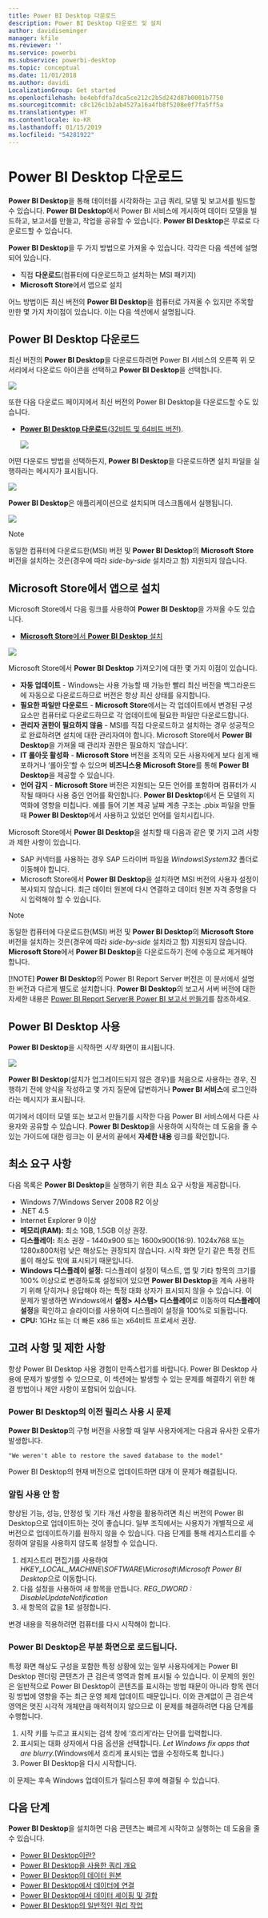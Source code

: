 ```yaml
---
title: Power BI Desktop 다운로드
description: Power BI Desktop 다운로드 및 설치
author: davidiseminger
manager: kfile
ms.reviewer: ''
ms.service: powerbi
ms.subservice: powerbi-desktop
ms.topic: conceptual
ms.date: 11/01/2018
ms.author: davidi
LocalizationGroup: Get started
ms.openlocfilehash: be4ebfdfa7dca5ce212c2b5d242d87b0001b7750
ms.sourcegitcommit: c8c126c1b2ab4527a16a4fb8f5208e0f7fa5ff5a
ms.translationtype: HT
ms.contentlocale: ko-KR
ms.lasthandoff: 01/15/2019
ms.locfileid: "54281922"
---
```

# <a name="get-power-bi-desktop"></a>Power BI Desktop 다운로드
**Power BI Desktop**을 통해 데이터를 시각화하는 고급 쿼리, 모델 및 보고서를 빌드할 수 있습니다. **Power BI Desktop**에서 Power BI 서비스에 게시하여 데이터 모델을 빌드하고, 보고서를 만들고, 작업을 공유할 수 있습니다.  **Power BI Desktop**은 무료로 다운로드할 수 있습니다.

**Power BI Desktop**을 두 가지 방법으로 가져올 수 있습니다. 각각은 다음 섹션에 설명되어 있습니다.

* 직접 **다운로드**(컴퓨터에 다운로드하고 설치하는 MSI 패키지)
* **Microsoft Store**에서 앱으로 설치

어느 방법이든 최신 버전의 **Power BI Desktop**을 컴퓨터로 가져올 수 있지만 주목할 만한 몇 가지 차이점이 있습니다. 이는 다음 섹션에서 설명됩니다.

## <a name="download-power-bi-desktop"></a>Power BI Desktop 다운로드
최신 버전의 **Power BI Desktop**을 다운로드하려면 Power BI 서비스의 오른쪽 위 모서리에서 다운로드 아이콘을 선택하고 **Power BI Desktop**을 선택합니다.

![](media/desktop-get-the-desktop/getpbid_downloads.png)

또한 다음 다운로드 페이지에서 최신 버전의 Power BI Desktop을 다운로드할 수도 있습니다.

* [**Power BI Desktop 다운로드**(32비트 및 64비트 버전)](https://powerbi.microsoft.com/desktop).
  
  [![](media/service-admin-power-bi-security/PBI_Security_01.png)](https://powerbi.microsoft.com/desktop)

어떤 다운로드 방법을 선택하든지, **Power BI Desktop**을 다운로드하면 설치 파일을 실행하라는 메시지가 표시됩니다.

![](media/desktop-get-the-desktop/getpbid_3.png)

**Power BI Desktop**은 애플리케이션으로 설치되며 데스크톱에서 실행됩니다.

![](media/desktop-get-the-desktop/designer_gsg_install.png)

> [!NOTE]
> 동일한 컴퓨터에 다운로드한(MSI) 버전 및 **Power BI Desktop**의 **Microsoft Store** 버전을 설치하는 것은(경우에 따라 *side-by-side* 설치라고 함) 지원되지 않습니다.
> 
> 

## <a name="install-as-an-app-from-the-microsoft-store"></a>Microsoft Store에서 앱으로 설치
Microsoft Store에서 다음 링크를 사용하여 **Power BI Desktop**을 가져올 수도 있습니다.

* [**Microsoft Store**에서 **Power BI Desktop** 설치](http://aka.ms/pbidesktopstore)

![](media/desktop-get-the-desktop/getpbid_04.png)

Microsoft Store에서 **Power BI Desktop** 가져오기에 대한 몇 가지 이점이 있습니다.

* **자동 업데이트** - Windows는 사용 가능할 때 가능한 빨리 최신 버전을 백그라운드에 자동으로 다운로드하므로 버전은 항상 최신 상태를 유지합니다.
* **필요한 파일만 다운로드** - **Microsoft Store**에서는 각 업데이트에서 변경된 구성 요소만 컴퓨터로 다운로드하므로 각 업데이트에 필요한 파일만 다운로드합니다.
* **관리자 권한이 필요하지 않음** - MSI를 직접 다운로드하고 설치하는 경우 성공적으로 완료하려면 설치에 대한 관리자여야 합니다. Microsoft Store에서 **Power BI Desktop**을 가져올 때 관리자 권한은 필요하지 ‘않습니다’.
* **IT 롤아웃 활성화** - **Microsoft Store** 버전을 조직의 모든 사용자에게 보다 쉽게 배포하거나 ‘롤아웃’할 수 있으며 **비즈니스용 Microsoft Store**를 통해 **Power BI Desktop**을 제공할 수 있습니다.
* **언어 감지** - **Microsoft Store** 버전은 지원되는 모든 언어를 포함하며 컴퓨터가 시작될 때마다 사용 중인 언어를 확인합니다. **Power BI Desktop**에서 든 모델의 지역화에 영향을 미칩니다. 예를 들어 기본 제공 날짜 계층 구조는 .pbix 파일을 만들 때 **Power BI Desktop**에서 사용하고 있었던 언어를 일치시킵니다.

Microsoft Store에서 **Power BI Desktop**을 설치할 때 다음과 같은 몇 가지 고려 사항과 제한 사항이 있습니다.

* SAP 커넥터를 사용하는 경우 SAP 드라이버 파일을 *Windows\System32* 폴더로 이동해야 합니다.
* Microsoft Store에서 **Power BI Desktop**을 설치하면 MSI 버전의 사용자 설정이 복사되지 않습니다. 최근 데이터 원본에 다시 연결하고 데이터 원본 자격 증명을 다시 입력해야 할 수 있습니다. 

> [!NOTE]
> 동일한 컴퓨터에 다운로드한(MSI) 버전 및 **Power BI Desktop**의 **Microsoft Store** 버전을 설치하는 것은(경우에 따라 *side-by-side* 설치라고 함) 지원되지 않습니다. **Microsoft Store**에서 **Power BI Desktop**을 다운로드하기 전에 수동으로 제거해야 합니다.
> 
> [!NOTE]
> **Power BI Desktop**의 Power BI Report Server 버전은 이 문서에서 설명한 버전과 다르게 별도로 설치합니다. **Power BI Desktop**의 보고서 서버 버전에 대한 자세한 내용은 [Power BI Report Server용 Power BI 보고서 만들기](report-server/quickstart-create-powerbi-report.md)를 참조하세요.
> 
> 

## <a name="using-power-bi-desktop"></a>Power BI Desktop 사용
**Power BI Desktop**을 시작하면 *시작* 화면이 표시됩니다.

![](media/desktop-get-the-desktop/getpbid_05.png)

**Power BI Desktop**(설치가 업그레이드되지 않은 경우)를 처음으로 사용하는 경우, 진행하기 전에 양식을 작성하고 몇 가지 질문에 답변하거나 **Power BI 서비스**에 로그인하라는 메시지가 표시됩니다.

여기에서 데이터 모델 또는 보고서 만들기를 시작한 다음 Power BI 서비스에서 다른 사용자와 공유할 수 있습니다. **Power BI Desktop**을 사용하여 시작하는 데 도움을 줄 수 있는 가이드에 대한 링크는 이 문서의 끝에서 **자세한 내용** 링크를 확인합니다.

## <a name="minimum-requirements"></a>최소 요구 사항
다음 목록은 **Power BI Desktop**을 실행하기 위한 최소 요구 사항을 제공합니다.

* Windows 7/Windows Server 2008 R2 이상
* .NET 4.5
* Internet Explorer 9 이상
* **메모리(RAM):** 최소 1GB, 1.5GB 이상 권장.
* **디스플레이:** 최소 권장 - 1440x900 또는 1600x900(16:9). 1024x768 또는 1280x800처럼 낮은 해상도는 권장되지 않습니다. 시작 화면 닫기 같은 특정 컨트롤이 해상도 밖에 표시되기 때문입니다.
* **Windows 디스플레이 설정:** 디스플레이 설정이 텍스트, 앱 및 기타 항목의 크기를 100% 이상으로 변경하도록 설정되어 있으면 **Power BI Desktop**을 계속 사용하기 위해 닫히거나 응답해야 하는 특정 대화 상자가 표시되지 않을 수 있습니다. 이 문제가 발생하면 Windows에서 **설정> 시스템> 디스플레이**로 이동하여 **디스플레이 설정**을 확인하고 슬라이더를 사용하여 디스플레이 설정을 100%로 되돌립니다.
* **CPU:** 1GHz 또는 더 빠른 x86 또는 x64비트 프로세서 권장.

## <a name="considerations-and-limitations"></a>고려 사항 및 제한 사항

항상 Power BI Desktop 사용 경험이 만족스럽기를 바랍니다. Power BI Desktop 사용에 문제가 발생할 수 있으므로, 이 섹션에는 발생할 수 있는 문제를 해결하기 위한 해결 방법이나 제안 사항이 포함되어 있습니다. 

### <a name="issues-when-using-previous-releases-of-power-bi-desktop"></a>Power BI Desktop의 이전 릴리스 사용 시 문제

**Power BI Desktop**의 구형 버전을 사용할 때 일부 사용자에게는 다음과 유사한 오류가 발생합니다. 

    "We weren't able to restore the saved database to the model" 

Power BI Desktop의 현재 버전으로 업데이트하면 대개 이 문제가 해결됩니다.

### <a name="disabling-notifications"></a>알림 사용 안 함
향상된 기능, 성능, 안정성 및 기타 개선 사항을 활용하려면 최신 버전의 Power BI Desktop으로 업데이트하는 것이 좋습니다. 일부 조직에서는 사용자가 개별적으로 새 버전으로 업데이트하기를 원하지 않을 수 있습니다. 다음 단계를 통해 레지스트리를 수정하여 알림을 사용하지 않도록 설정할 수 있습니다.

1. 레지스트리 편집기를 사용하여 *HKEY_LOCAL_MACHINE\SOFTWARE\Microsoft\Microsoft Power BI Desktop*으로 이동합니다.
2. 다음 설정을 사용하여 새 항목을 만듭니다. *REG_DWORD : DisableUpdateNotification*
3. 새 항목의 값을 **1**로 설정합니다.

변경 내용을 적용하려면 컴퓨터를 다시 시작해야 합니다.

### <a name="power-bi-desktop-loads-with-a-partial-screen"></a>Power BI Desktop은 부분 화면으로 로드됩니다.

특정 화면 해상도 구성을 포함한 특정 상황에 있는 일부 사용자에게는 Power BI Desktop 렌더링 콘텐츠가 큰 검은색 영역과 함께 표시될 수 있습니다. 이 문제의 원인은 일반적으로 Power BI Desktop이 콘텐츠를 표시하는 방법 때문이 아니라 항목 렌더링 방법에 영향을 주는 최근 운영 체제 업데이트 때문입니다. 이와 관계없이 큰 검은색 영역은 멋진 시각적 개체만큼 매력적이지 않으므로 이 문제를 해결하려면 다음 단계를 수행합니다.

1. 시작 키를 누르고 표시되는 검색 창에 ‘흐리게’라는 단어를 입력합니다.
2. 표시되는 대화 상자에서 다음 옵션을 선택합니다. *Let Windows fix apps that are blurry.*(Windows에서 흐리게 표시되는 앱을 수정하도록 합니다.)
3. Power BI Desktop을 다시 시작합니다.

이 문제는 후속 Windows 업데이트가 릴리스된 후에 해결될 수 있습니다. 
 

## <a name="next-steps"></a>다음 단계
**Power BI Desktop**을 설치하면 다음 콘텐츠는 빠르게 시작하고 실행하는 데 도움을 줄 수 있습니다.

* [Power BI Desktop이란?](desktop-what-is-desktop.md)
* [Power BI Desktop을 사용한 쿼리 개요](desktop-query-overview.md)
* [Power BI Desktop의 데이터 원본](desktop-data-sources.md)
* [Power BI Desktop에서 데이터에 연결](desktop-connect-to-data.md)
* [Power BI Desktop에서 데이터 셰이핑 및 결합](desktop-shape-and-combine-data.md)
* [Power BI Desktop의 일반적인 쿼리 작업](desktop-common-query-tasks.md)   

